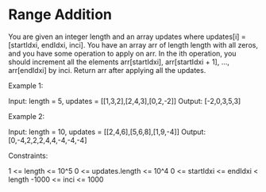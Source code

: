# Range Addition

You are given an integer length and an array updates where updates[i] = [startIdxi, endIdxi, inci].
You have an array arr of length length with all zeros, and you have some operation to apply on arr. In the ith operation, you should increment all the elements arr[startIdxi], arr[startIdxi + 1], ..., arr[endIdxi] by inci.
Return arr after applying all the updates.

Example 1:

Input: length = 5, updates = [[1,3,2],[2,4,3],[0,2,-2]]
Output: [-2,0,3,5,3]

Example 2:

Input: length = 10, updates = [[2,4,6],[5,6,8],[1,9,-4]]
Output: [0,-4,2,2,2,4,4,-4,-4,-4]

Constraints:

1 <= length <= 10^5
0 <= updates.length <= 10^4
0 <= startIdxi <= endIdxi < length
-1000 <= inci <= 1000
